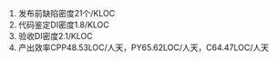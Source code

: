 1. 发布前缺陷密度21个/KLOC
1. 代码鉴定DI密度1.8/KLOC
1. 验收DI密度2.1/KLOC
1. 产出效率CPP48.53LOC/人天，PY65.62LOC/人天，C64.47LOC/人天
